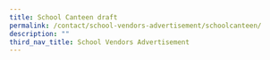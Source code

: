 ```yaml
---
title: School Canteen draft
permalink: /contact/school-vendors-advertisement/schoolcanteen/
description: ""
third_nav_title: School Vendors Advertisement
---
```

